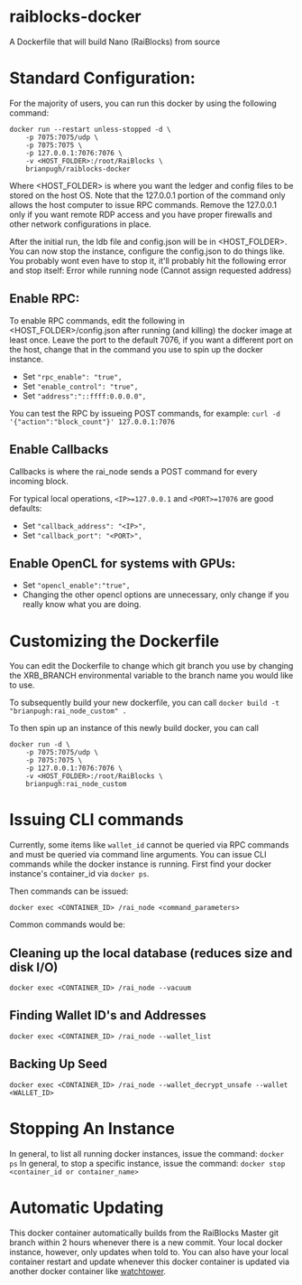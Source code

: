 # raiblocks-docker
A Dockerfile that will build Nano (RaiBlocks) from source

# Standard Configuration:
For the majority of users, you can run this docker by using the following
command:
```
docker run --restart unless-stopped -d \
    -p 7075:7075/udp \
    -p 7075:7075 \
    -p 127.0.0.1:7076:7076 \
    -v <HOST_FOLDER>:/root/RaiBlocks \
    brianpugh/raiblocks-docker
```

Where <HOST_FOLDER> is where you want the ledger and config files to be stored
on the host OS. Note that the 127.0.0.1 portion of the command only allows the
host computer to issue RPC commands. Remove the 127.0.0.1 only if you want
remote RDP access and you have proper firewalls and other network configurations
in place.

After the initial run, the ldb file and config.json will be in <HOST_FOLDER>.
You can now stop the instance, configure the config.json to do things like.
You probably wont even have to stop it, it'll probably hit the following error
and stop itself:
    Error while running node (Cannot assign requested address)

## Enable RPC:
To enable RPC commands, edit the following in <HOST_FOLDER>/config.json after
running (and killing) the docker image at least once. Leave the port to the
default 7076, if you want a different port on the host, change that in the
command you use to spin up the docker instance.
* Set ``"rpc_enable": "true",``
* Set ``"enable_control": "true",``
* Set ``"address":"::ffff:0.0.0.0",``

You can test the RPC by issueing POST commands, for example:
```curl -d '{"action":"block_count"}' 127.0.0.1:7076```

## Enable Callbacks
Callbacks is where the rai_node sends a POST command for every incoming block.

For typical local operations, ``<IP>=127.0.0.1`` and ``<PORT>=17076`` are good defaults:
* Set ``"callback_address": "<IP>",``
* Set ``"callback_port": "<PORT>",``

## Enable OpenCL for systems with GPUs:
* Set ``"opencl_enable":"true",``
* Changing the other opencl options are unnecessary, only change if you really
know what you are doing.

# Customizing the Dockerfile
You can edit the Dockerfile to change which git branch you use by changing the
XRB_BRANCH environmental variable to the branch name you would like to use.

To subsequently build your new dockerfile, you can call
```docker build -t "brianpugh:rai_node_custom" .```

To then spin up an instance of this newly build docker, you can call
```
docker run -d \
    -p 7075:7075/udp \
    -p 7075:7075 \
    -p 127.0.0.1:7076:7076 \
    -v <HOST_FOLDER>:/root/RaiBlocks \
    brianpugh:rai_node_custom
```

# Issuing CLI commands
Currently, some items like ``wallet_id`` cannot be queried via RPC commands and
must be queried via command line arguments. You can issue CLI commands while
the docker instance is running. First find your docker instance's container_id
via ``docker ps``.

Then commands can be issued:
```
docker exec <CONTAINER_ID> /rai_node <command_parameters>
```
Common commands would be:

## Cleaning up the local database (reduces size and disk I/O)

```
docker exec <CONTAINER_ID> /rai_node --vacuum
```

## Finding Wallet ID's and Addresses
```
docker exec <CONTAINER_ID> /rai_node --wallet_list
```

## Backing Up Seed
```
docker exec <CONTAINER_ID> /rai_node --wallet_decrypt_unsafe --wallet <WALLET_ID>
```

# Stopping An Instance
In general, to list all running docker instances, issue the command:
```docker ps```
In general, to stop a specific instance, issue the command:
```docker stop <container_id or container_name>```

# Automatic Updating
This docker container automatically builds from the RaiBlocks Master git branch within 2 hours whenever there is a new commit. Your local docker instance, however, only updates when told to. You can also have your local container restart and update whenever this docker container is updated via another docker container like [watchtower](https://github.com/v2tec/watchtower).
